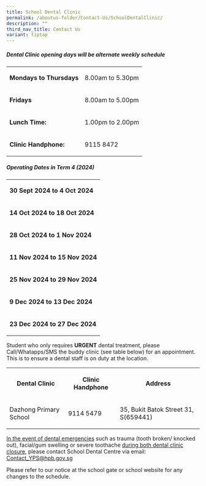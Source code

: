 ```yaml
---
title: School Dental Clinic
permalink: /aboutus-folder/Contact-Us/SchoolDentalClinic/
description: ""
third_nav_title: Contact Us
variant: tiptap
---
```

<h5>Dental Clinic opening days will be alternate weekly schedule</h5>
<table style="minWidth: 50px">
<colgroup>
<col>
<col>
</colgroup>
<tbody>
<tr>
<td rowspan="1" colspan="1">
<p><strong>Mondays to Thursdays</strong>
</p>
</td>
<td rowspan="1" colspan="1">
<p>8.00am to 5.30pm</p>
</td>
</tr>
<tr>
<td rowspan="1" colspan="1">
<p><strong>Fridays</strong>
</p>
</td>
<td rowspan="1" colspan="1">
<p>8.00am to 5.00pm</p>
</td>
</tr>
<tr>
<td rowspan="1" colspan="1">
<p><strong>Lunch Time:</strong>
</p>
</td>
<td rowspan="1" colspan="1">
<p>1.00pm to 2.00pm</p>
</td>
</tr>
<tr>
<td rowspan="1" colspan="1">
<p><strong>Clinic Handphone:</strong>
</p>
</td>
<td rowspan="1" colspan="1">
<p>9115 8472</p>
</td>
</tr>
</tbody>
</table>
<p></p>
<h5>Operating Dates in Term 4 (2024)</h5>
<table style="minWidth: 25px">
<colgroup>
<col>
</colgroup>
<tbody>
<tr>
<td rowspan="1" colspan="1">
<p><strong>30 Sept 2024 to 4 Oct 2024</strong>
</p>
</td>
</tr>
<tr>
<td rowspan="1" colspan="1">
<p><strong>14 Oct 2024 to 18 Oct 2024</strong>
</p>
</td>
</tr>
<tr>
<td rowspan="1" colspan="1">
<p><strong>28 Oct 2024 to 1 Nov 2024</strong>
</p>
</td>
</tr>
<tr>
<td rowspan="1" colspan="1">
<p><strong>11 Nov 2024 to 15 Nov 2024</strong>
</p>
</td>
</tr>
<tr>
<td rowspan="1" colspan="1">
<p><strong>25 Nov 2024 to 29 Nov 2024</strong>
</p>
</td>
</tr>
<tr>
<td rowspan="1" colspan="1">
<p><strong>9 Dec&nbsp;2024 to 13 Dec 2024</strong>
</p>
</td>
</tr>
<tr>
<td rowspan="1" colspan="1">
<p><strong>23 Dec&nbsp;2024 to 27 Dec 2024</strong>
</p>
</td>
</tr>
</tbody>
</table>
<p>Student who only requires <strong>URGENT</strong> dental treatment, please
Call/Whatapps/SMS the buddy clinic (see table below) for an appointment.
This is to ensure a dental staff is on duty at the location.</p>
<table style="minWidth: 75px">
<colgroup>
<col>
<col>
<col>
</colgroup>
<tbody>
<tr>
<th rowspan="1" colspan="1">
<p><strong>Dental Clinic</strong>
</p>
</th>
<th rowspan="1" colspan="1">
<p><strong>Clinic Handphone</strong>
</p>
</th>
<th rowspan="1" colspan="1">
<p><strong>Address</strong>
</p>
</th>
</tr>
<tr>
<td rowspan="1" colspan="1">
<p>Dazhong Primary School</p>
</td>
<td rowspan="1" colspan="1">
<p>9114 5479</p>
</td>
<td rowspan="1" colspan="1">
<p>35, Bukit Batok Street 31, S(659441)</p>
</td>
</tr>
</tbody>
</table>
<p><u>In the event of dental emergencies</u> such as trauma (tooth broken/
knocked out), facial/gum swelling or severe toothache <u>during both dental clinic closure</u>,
please contact School Dental Centre via email: <a href="mailto:Contact_YPS@hpb.gov.sg" rel="noopener noreferrer nofollow" target="_blank">Contact_YPS@hpb.gov.sg</a>
</p>
<p>Please refer to our notice at the school gate or school website for any
changes to the schedule.</p>